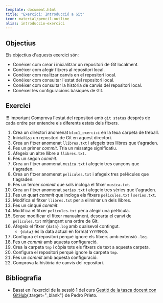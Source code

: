 ```yaml
---
template: document.html
title: "Exercici: Introducció a Git"
icon: material/pencil-outline
alias: introduccio-exercici
---
```


## Objectius
Els objectius d'aquests exercici són:

- Conéixer com crear i inicialitzar un repositori de Git localment.
- Conéixer com afegir fitxers al repositori local.
- Conéixer com realitzar canvis en el repositori local.
- Conéixer com consultar l'estat del repositori local.
- Conéixer com consultar la història de canvis del repositori local.
- Conéixer les configuracions bàsiques de Git.

## Exercici

!!! important
    Comprova l'estat del repositori amb `git status` després de cada ordre
    per entendre els diferents estats dels fitxers.

1. Crea un directori anomenat `bloc1_exercici` en la teua carpeta de treball.
1. Inicialitza un repositori de Git en aquest directori.
1. Crea un fitxer anomenat `llibres.txt` i afegeix tres llibres que t'agraden.
1. Fes un primer _commit_. Tria un missatge significatiu.
1. Afegeix un altre llibre a `llibres.txt`.
1. Fes un segon _commit_.
1. Crea un fitxer anomenat `musica.txt` i afegeix tres cançons que t'agraden.
1. Crea un fitxer anomenat `pelicules.txt` i afegeix tres pel·lícules que t'agraden.
1. Fes un tercer _commit_ que sols incloga el fitxer `musica.txt`.
1. Crea un fitxer anomenat `series.txt` i afegeix tres sèries que t'agraden.
1. Fes un quart _commit_ que incloga els fitxers `pelicules.txt` i `series.txt`.
1. Modifica el fitxer `llibres.txt` per a eliminar un dels llibres.
1. Fes un cinqué _commit_.
1. Modifica el fitxer `pelicules.txt` per a afegir una pel·lícula.
1. Sense modificar el fitxer manualment, descarta el canvi de `pelicules.txt` mitjançant una ordre de Git.
1. Afegeix el fitxer `{data}.log` amb qualsevol contingut.
    - `{data}` és la data actual en format `YYYYMMDD`.
1. Configura el repositori perquè ignore els fitxers amb extensió `.log`.
1. Fes un _commit_ amb aquesta configuració.
1. Crea la carpeta `tmp` i còpia tots els fitxers de text a aquesta carpeta.
1. Configura el repositori perquè ignore la carpeta `tmp`.
1. Fes un _commit_ amb aquesta configuració.
1. Comprova la història de canvis del repositori.

## Bibliografia
- Basat en l'exercici de la sessió 1 del curs
    [Gestió de la tasca docent con GitHub](https://github.com/pedroprieto/curso-github){:target="_blank"}
    de Pedro Prieto.
